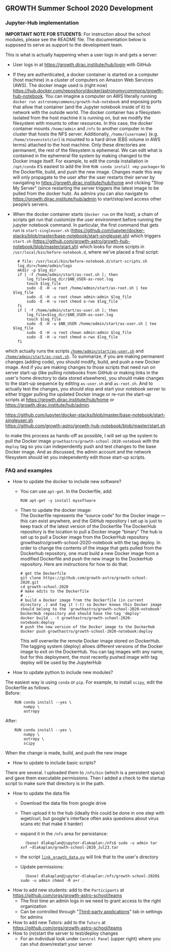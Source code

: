 ## GROWTH Summer School 2020 Development

### Jupyter-Hub implementation


**IMPORTANT NOTE FOR STUDENTS**: For instruction about the school modules, please see the README file. The documentation below is supposed to serve as support to the development team.

This is what is actually happening when a user logs in and gets a server:

* User logs in at https://growth.dirac.institute/hub/login with GitHub

* If they are authenticated, a docker container is started on a computer (host machine) in a cluster of computers on Amazon Web Services (AWS). The docker image used is (right now) https://hub.docker.com/repository/docker/astronomycommons/growth-hub-notebook. You can imagine a computer on AWS literally running `docker run astronomycommons/growth-hub-notebook` and exposing ports that allow that container (and the Jupyter notebook inside of it) to network with the outside world. The docker container has a filesystem isolated from the host machine it is running on, but we modify the filesystem with mounts to other resources. In this case, the docker container mounts `/home/admin` and `/nfs` to another computer in the cluster that hosts the NFS server. Additionally, `/home/{username}`  (e.g. `/home/stevenstetzler`) is mounted to a hard drive (EBS volume in AWS terms) attached to the host machine. Only these directories are permanent, the rest of the filesystem is ephemeral. We can edit what is contained in the ephemeral file system by making changed to the Docker image itself. For example, to edit the conda installation in `/opt/conda` it’s easiest to add the line `RUN conda install <my-package>` to the Dockerfile, build, and push the new image. Changes made this way will only propagate to the user after the user restarts their server by navigating to https://growth.dirac.institute/hub/home and clicking "Stop My Server" (since restarting the server triggers the latest image to be pulled from the docker hub). As admins you can also navigate to https://growth.dirac.institute/hub/admin to start/stop/and access other people’s servers.

* When the docker container starts (`docker run` on the host), a chain of scripts get run that customize the user environment before running the jupyter notebook command. In particular, the first command that gets run is `start-singleuser.sh` (https://github.com/jupyter/docker-stacks/blob/master/base-notebook/start-singleuser.sh) which triggers `start.sh` (https://github.com/growth-astro/growth-hub-notebook/blob/master/start.sh) which looks for more scripts in `/usr/local/bin/before-notebook.d`, where we've placed a final script:

		# file: /usr/local/bin/before-notebook.d/start-scripts.sh
		log_dir=/home/admin/logs
		mkdir -p $log_dir
		if [ -f /home/admin/start/as-root.sh ]; then
		    log_file=$log_dir/$NB_USER-as-root.log
		    touch $log_file
		    sudo -E -H -u root /home/admin/start/as-root.sh | tee $log_file
		    sudo -E -H -u root chown admin:admin $log_file
		    sudo -E -H -u root chmod o-rwx $log_file
		fi
		if [ -f /home/admin/start/as-user.sh ]; then
		    log_file=$log_dir/$NB_USER-as-user.log
		    touch $log_file
		    sudo -E -H -u $NB_USER /home/admin/start/as-user.sh | tee $log_file
		    sudo -E -H -u root chown admin:admin $log_file
		    sudo -E -H -u root chmod o-rwx $log_file
		fi

which actually runs the scripts [`/home/admin/start/as-user.sh`](../scripts/as-user.sh) and [`/home/admin/start/as-root.sh`](../scripts/as-root.sh).
To summarize, if you are making permanent changes (adding code), you should modify, build, and push a new Docker image. And if you are making changes to those scripts that need run on server start-up (like pulling notebooks from GitHub or making links in the user's home directory to data stored elsewhere), you should make changes to the start-up sequence by editing `as-user.sh` and `as-root.sh`. And to actually test the changes, you should stop and start your notebook server to either trigger pulling the updated Docker image or re-run the start-up scripts at https://growth.dirac.institute/hub/home or https://growth.dirac.institute/hub/admin.

https://github.com/jupyter/docker-stacks/blob/master/base-notebook/start-singleuser.sh <br>
https://github.com/growth-astro/growth-hub-notebook/blob/master/start.sh

to make this process as hands-off as possible, I will set up the system to pull the Docker image `growthastro/growth-school-2020-notebook` with the `deploy` tag so you can independently push and test changes to the base Docker image. And as discussed, the admin account and the network filesystem should let you independently edit those start-up scripts.


### FAQ and examples

* How to update the docker to include new software?
  * You can use `apt-get`. In the Dockerfile, add:

		RUN apt-get -y install mysoftware
  * Then to update the docker image: <br>
    The Dockerfile represents the “source code” for the Docker  image — this can exist anywhere, and the GitHub repository I set up is just to keep track of the latest version of the Dockerfile
The DockerHub repository is the location to pull a Docker image “binary”
The hub is set up to pull a Docker image from the DockerHub repository growthastro/growth-school-2020-notebook with the tag deploy. In order to change the contents of the image that gets pulled from the Dockerhub repository, one must build a new Docker image from a modified Dockerfile and push the new image to the DockerHub repository. Here are instructions for how to do that:

		# get the Dockerfile
		git clone https://github.com/growth-astro/growth-school-2020.git
		cd growth-school-2020
		# make edits to the Dockerfile
		# ...
		# build a Docker image from the Dockerfile (in current directory .) and tag it (-t) so Docker knows this Docker image should belong to the 'growthastro/growth-school-2020-notebook' DockerHub repository and should have the tag 'deploy'
		docker build . -t growthastro/growth-school-2020-notebook:deploy
		# push the new version of the Docker image to the DockerHub
		docker push growthastro/growth-school-2020-notebook:deploy

    This will overwrite the remote Docker image stored on DockerHub. The tagging system (deploy) allows different versions of the Docker image to exit on the DockerHub. You can tag images with any name, but for this deployment, the most recently pushed image with tag deploy will be used by the JupyterHub


* How to update python to include new modules?

The easiest way is using `conda` or `pip`. For example, to install `scipy`, edit the Dockerfile as follows. <br>
Before:
		
		RUN conda install --yes \
		    numpy \
		    astropy
		
After:

		RUN conda install --yes \
		    numpy \
		    astropy \
		    scipy

When the change is made, build, and push the new image

* How to update to include basic scripts?

There are several.  I uploaded them to `/nfs/bin` (which is a persistent space) and gave them executable permissions.  Then I added a check to the startup script to make sure that directory is in the path.

* How to update the data file
  * Download the data file from google drive
  * Then upload it to the hub (ideally this could be done in one step with wget/curl, but google's interface often asks questions about virus scans etc that make it harder)
  * expand it in the `/nfs` area for persistance:
  
          (base) dlakaplan@jupyter-dlakaplan:/nfs$ sudo -u admin tar xvf ~dlakaplan/growth-school-2020_Jul23.tar

  * the script [`link_growth_data.py`](../scripts/link_growth_data.py) will link that to the user's directory
  * Update permissions:
  
          (base) dlakaplan@jupyter-dlakaplan:/nfs/growth-school-2020$ sudo -u admin chmod -R a+r .
	  
* How to add new students: add to the `Participants` at https://github.com/orgs/growth-astro-school/teams
  * The first time an admin logs in we need to grant access to the right organization 
  * Can be controlled through "[Third-party applications](Screen%20Shot%202020-07-24%20at%2011.41.49%20AM.png)" tab in settings for admins
* How to add new Tutors: add to the `Tutors` at https://github.com/orgs/growth-astro-school/teams
* How to (re)start the server to test/deploy changes
  * For an individual look under `Control Panel` (upper right) where you can shut down/restart your server

